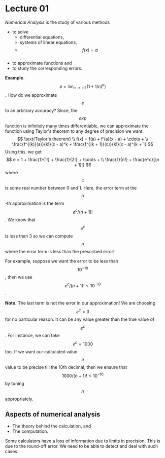 # Lecture 01

*Numerical Analysis* is the study of various methods

- to solve
  - differential equations,
  - systems of linear equations,
  - $$f(x) = \alpha$$.
- to approximate functions and
- to study the corresponding errors.

**Example.** $$e = \lim_{n \to \inf} (1 + 1/n)^n)$$. How do we approximate $$e$$ to an arbitrary accuracy? Since, the $$exp$$ function is infinitely many times differentiable, we can approximate the function using Taylor's theorem to any degree of precision we want.
$$
\text{Taylor's theorem} \\
f(x) = f(a) + f'(a)(x - a) + \cdots + \\
			\frac{f^{(k)}(a)}{k!}(x - a)^k + \frac{f^{(k + 1)}(c)}{k!}(x - a)^{k + 1}
$$
Using this, we get
$$
e = 1 + \frac{1}{1!} + \frac{1}{2!} + \cdots + \\
\frac{1}{n!} + \frac{e^c}{(n + 1)!}
$$
where $$c$$ is some real number between 0 and 1. Here, the error term at the $$n$$-th approximation is the term $$e^c/(n + 1)!$$. We know that $$e^c$$ is less than 3 so we can compute $$n$$ where the error term is less than the prescribed error!

For example, suppose we want the error to be less than $$10^{-10}$$, then we use $$e^c/(n + 1)! < 10^{-10}$$.

**Note.** The last term is not the error in our approximation! We are choosing $$e^c  = 3$$ for no particular reason. It can be any value greater than the true value of $$e^c$$. For instance, we can take $$e^c = 1000$$ too. If we want our calculated value $$e$$ value to be precise till the 10th decimal, then we ensure that $$1000/(n + 1)! < 10^{-10}$$ by tuning $$n$$ appropriately.  

## Aspects of numerical analysis

- The theory behind the calculation, and
- The computation.

Some calculators have a loss of information due to limits in precision. This is due to the round-off error. We need to be able to detect and deal with such cases.
